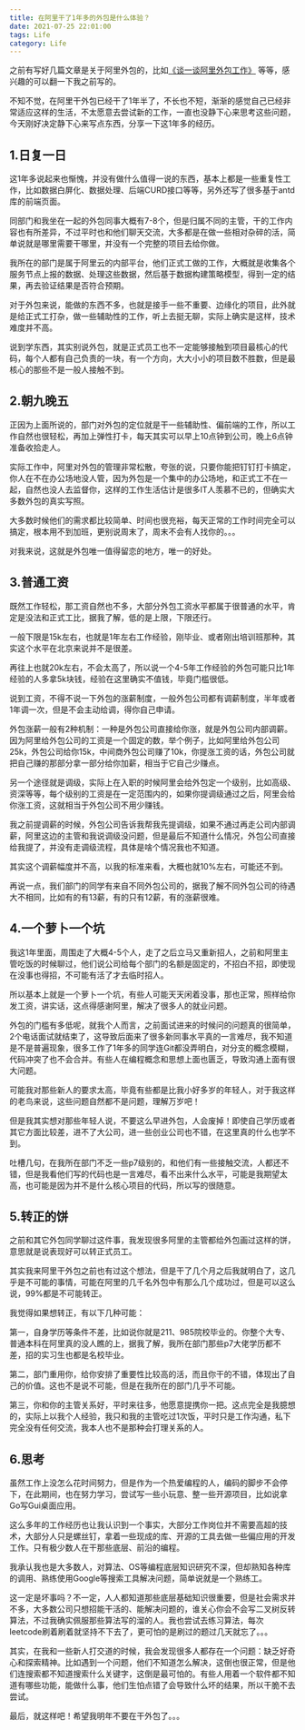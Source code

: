 ```yaml
---
title: 在阿里干了1年多的外包是什么体验？
date: 2021-07-25 22:01:00
tags: Life
category: Life
---
```

之前有写好几篇文章是关于阿里外包的，比如[《谈一谈阿里外包工作》](https://wangbjun.site/2020/life/2019-4.html) 等等，感兴趣的可以翻一下我之前写的。

不知不觉，在阿里干外包已经干了1年半了，不长也不短，渐渐的感觉自己已经非常适应这样的生活，不太愿意去尝试新的工作，一直也没静下心来思考这些问题，今天刚好决定静下心来写点东西，分享一下这1年多的经历。

<!--more-->

## 1.日复一日
这1年多说起来也惭愧，并没有做什么值得一说的东西，基本上都是一些重复性工作，比如数据白屏化、数据处理、后端CURD接口等等，另外还写了很多基于antd库的前端页面。

同部门和我坐在一起的外包同事大概有7-8个，但是归属不同的主管，干的工作内容也有所差异，不过平时也和他们聊天交流，大多都是在做一些相对杂碎的活，简单说就是哪里需要干哪里，并没有一个完整的项目去给你做。

我所在的部门是属于阿里云的内部平台，他们正式工做的工作，大概就是收集各个服务节点上报的数据、处理这些数据，然后基于数据构建策略模型，得到一定的结果，再去验证结果是否符合预期。

对于外包来说，能做的东西不多，也就是接手一些不重要、边缘化的项目，此外就是给正式工打杂，做一些辅助性的工作，听上去挺无聊，实际上确实是这样，技术难度并不高。

说到学东西，其实别说外包，就是正式员工也不一定能够接触到项目最核心的代码，每个人都有自己负责的一块，有一个方向，大大小小的项目数不胜数，但是最核心的那些不是一般人接触不到。

## 2.朝九晚五
正因为上面所说的，部门对外包的定位就是干一些辅助性、偏前端的工作，所以工作自然也很轻松，再加上弹性打卡，每天其实可以早上10点钟到公司，晚上6点钟准备收拾走人。

实际工作中，阿里对外包的管理非常松散，夸张的说，只要你能把钉钉打卡搞定，你人在不在办公场地没人管，因为外包是一个集中的办公场地，和正式工不在一起，自然也没人去监督你，这样的工作生活估计是很多IT人羡慕不已的，但确实大多数外包的真实写照。

大多数时候他们的需求都比较简单、时间也很充裕，每天正常的工作时间完全可以搞定，根本用不到加班，更别说周末了，周末不会有人找你的。。。

对我来说，这就是外包唯一值得留恋的地方，唯一的好处。

## 3.普通工资
既然工作轻松，那工资自然也不多，大部分外包工资水平都属于很普通的水平，肯定是没法和正式工比，据我了解，低的是上限，下限还行。

一般下限是15k左右，也就是1年左右工作经验，刚毕业、或者刚出培训班那种，其实这个水平在北京来说并不是很差。 

再往上也就20k左右，不会太高了，所以说一个4-5年工作经验的外包可能只比1年经验的人多拿5k块钱，经验在这里确实不值钱，毕竟门槛很低。

说到工资，不得不说一下外包的涨薪制度，一般外包公司都有调薪制度，半年或者1年调一次，但是不会主动给调，得你自己申请。

外包涨薪一般有2种机制：一种是外包公司直接给你涨，就是外包公司内部调薪。因为阿里给外包公司的工资是一个固定的数，举个例子，比如阿里给外包公司25k，外包公司给你15k，中间商外包公司赚了10k，你提涨工资的话，外包公司就把自己赚的那部分拿一部分给你加薪，相当于它自己少赚点。

另一个途径就是调级，实际上在入职的时候阿里会给外包定一个级别，比如高级、资深等等，每个级别的工资是在一定范围内的，如果你提调级通过之后，阿里会给你涨工资，这就相当于外包公司不用少赚钱。

我之前提调薪的时候，外包公司告诉我帮我先提调级，如果不通过再走公司内部调薪，阿里这边的主管和我说调级没问题，但是最后不知道什么情况，外包公司直接给我提了，并没有走调级流程，具体是啥个情况我也不知道。

其实这个调薪幅度并不高，以我的标准来看，大概也就10%左右，可能还不到。

再说一点，我们部门的同学有来自不同外包公司的，据我了解不同外包公司的待遇大不相同，比如有的有13薪，有的只有12薪，有的涨薪很难。

## 4.一个萝卜一个坑
我这1年里面，周围走了大概4-5个人，走了之后立马又重新招人，之前和阿里主管吃饭的时候聊过，他们说公司给每个部门的名额是固定的，不招白不招，即使现在没事也得招，不可能有活了才去临时招人。

所以基本上就是一个萝卜一个坑，有些人可能天天闲着没事，那也正常，照样给你发工资，讲实话，这点得感谢阿里，解决了很多人的就业问题。

外包的门槛有多低呢，就我个人而言，之前面试进来的时候问的问题真的很简单，2个电话面试就结束了，这导致后面来了很多新同事水平真的一言难尽，我不知道是不是普遍现象，很多工作了1年多的同学连Git都没弄明白，对分支的概念模糊，代码冲突了也不会合并。有些人在编程概念和思想上面也匮乏，导致沟通上面有很大问题。

可能我对那些新人的要求太高，毕竟有些都是比我小好多岁的年轻人，对于我这样的老鸟来说，这些问题自然都不是问题，理解万岁吧！

但是我其实想对那些年轻人说，不要这么早进外包，人会废掉！即使自己学历或者其它方面比较差，进不了大公司，进一些创业公司也不错，在这里真的什么也学不到。

吐槽几句，在我所在部门不乏一些p7级别的，和他们有一些接触交流，人都还不错，但是我看他们写的代码也是一言难尽，看不出来什么水平，可能是我期望太高，也可能是因为并不是什么核心项目的代码，所以写的很随意。

## 5.转正的饼
之前和其它外包同学聊过这件事，我发现很多阿里的主管都给外包画过这样的饼，意思就是说表现好可以转正式员工。

其实我来阿里干外包之前也有过这个想法，但是干了几个月之后我就明白了，这几乎是不可能的事情，可能在阿里的几千名外包中有那么几个成功过，但是可以这么说，99%都是不可能转正。

我觉得如果想转正，有以下几种可能：

第一，自身学历等条件不差，比如说你就是211、985院校毕业的。你整个大专、普通本科在阿里真的没人瞧的上，据我了解，我所在部门那些p7大佬学历都不差，招的实习生也都是名校毕业。

第二，部门重用你，给你安排了重要性比较高的活，而且你干的不错，体现出了自己的价值。这也不是说不可能，但是在我所在的部门几乎不可能。

第三，你和你的主管关系好，平时来往多，他愿意提携你一把。这点完全是我臆想的，实际上以我个人经验，我只和我的主管吃过1次饭，平时只是工作沟通，私下完全没有任何交流，我本人也不是那种会打理关系的人。

## 6.思考
虽然工作上没怎么花时间努力，但是作为一个热爱编程的人，编码的脚步不会停下，在此期间，也在努力学习，尝试写一些小玩意、整一些开源项目，比如说拿Go写Gui桌面应用。

这么多年的工作经历也让我认识到一个事实，大部分工作岗位并不需要高超的技术，大部分人只是螺丝钉，拿着一些现成的库、开源的工具去做一些偏应用的开发工作。只有极少数人在干那些底层、前沿的编程。

我承认我也是大多数人，对算法、OS等编程底层知识研究不深，但却熟知各种库的调用、熟练使用Google等搜索工具解决问题，简单说就是一个熟练工。

这一定是坏事吗？不一定，人人都知道那些底层基础知识很重要，但是社会需求并不多，大多数公司只想招能干活的、能解决问题的，谁关心你会不会写二叉树反转算法，不过我确实佩服那些算法写的溜的人。我也尝试去练习算法，每次leetcode刷着刷着就坚持不下去了，更可怕的是刷过的题过几天就忘了。。。

其实，在我和一些新人打交道的时候，我会发现很多人都存在一个问题：缺乏好奇心和探索精神。比如遇到一个问题，他们不知道怎么解决，这倒也很正常，但是他们连搜索都不知道搜索什么关键字，这倒是最可怕的。有些人用着一个软件都不知道有哪些功能，能做什么事，他们生怕点错了会导致什么坏的结果，所以干脆不去尝试。

最后，就这样吧！希望我明年不要在干外包了。。。